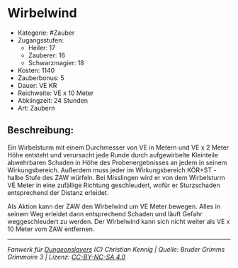 # Wirbelwind

- Kategorie: #Zauber
- Zugangsstufen:
  - Heiler: 17
  - Zauberer: 16
  - Schwarzmagier: 18
- Kosten: 1140
- Zauberbonus: 5
- Dauer: VE KR
- Reichweite: VE x 10 Meter
- Abklingzeit: 24 Stunden
- Art: Zaubern

## Beschreibung:

Ein Wirbelsturm mit einem Durchmesser von VE in Metern und VE x 2 Meter Höhe entsteht und verursacht jede Runde durch aufgewirbelte Kleinteile abwehrbaren Schaden in Höhe des Probenergebnisses an jedem in seinem Wirkungsbereich. Außerdem muss jeder im Wirkungsbereich KÖR+ST - halbe Stufe des ZAW würfeln. Bei Misslingen wird er von dem Wirbelsturm VE Meter in eine zufällige Richtung geschleudert, wofür er Sturzschaden entsprechend der Distanz erleidet.

Als Aktion kann der ZAW den Wirbelwind um VE Meter bewegen. Alles in seinem Weg erleidet dann entsprechend Schaden und läuft Gefahr weggeschleudert zu werden. Der Wirbelwind kann sich nicht weiter als VE x 10 Meter vom ZAW entfernen.

---

_Fanwerk für [Dungeonslayers](https://www.dungeonslayers.net/) (C) Christian Kennig | Quelle: Bruder Grimms Grimmoire 3 | Lizenz: [CC-BY-NC-SA 4.0](https://creativecommons.org/licenses/by-nc-sa/4.0/deed.de)_
